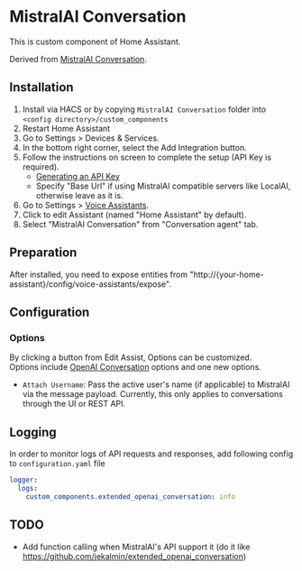 # MistralAI Conversation
This is custom component of Home Assistant.

Derived from [MistralAI Conversation](https://www.home-assistant.io/integrations/openai_conversation/).


## Installation
1. Install via HACS or by copying `MistralAI Conversation` folder into `<config directory>/custom_components`
2. Restart Home Assistant
3. Go to Settings > Devices & Services.
4. In the bottom right corner, select the Add Integration button.
5. Follow the instructions on screen to complete the setup (API Key is required).
    - [Generating an API Key](https://console.mistral.ai/)
    - Specify "Base Url" if using MistralAI compatible servers like LocalAI, otherwise leave as it is.
6. Go to Settings > [Voice Assistants](https://my.home-assistant.io/redirect/voice_assistants/).
7. Click to edit Assistant (named "Home Assistant" by default).
8. Select "MistralAI Conversation" from "Conversation agent" tab.

## Preparation
After installed, you need to expose entities from "http://{your-home-assistant}/config/voice-assistants/expose".

## Configuration
### Options
By clicking a button from Edit Assist, Options can be customized.<br/>
Options include [OpenAI Conversation](https://www.home-assistant.io/integrations/openai_conversation/) options and one new options. 

- `Attach Username`: Pass the active user's name (if applicable) to MistralAI via the message payload. Currently, this only applies to conversations through the UI or REST API.

## Logging
In order to monitor logs of API requests and responses, add following config to `configuration.yaml` file

```yaml
logger:
  logs:
    custom_components.extended_openai_conversation: info
```


## TODO
- Add function calling when MistralAI's API support it (do it like https://github.com/jekalmin/extended_openai_conversation)